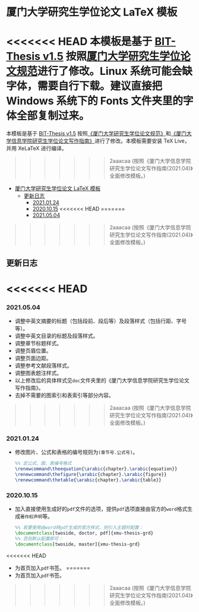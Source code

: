 # 厦门大学研究生学位论文 LaTeX 模板

<<<<<<< HEAD
本模板是基于 [BIT-Thesis v1.5](https://github.com/BIT-thesis/LaTeX-template) 按照[厦门大学研究生学位论文规范](https://gs.xmu.edu.cn/info/1179/1190.htm)进行了修改。Linux 系统可能会缺字体，需要自行下载。建议直接把 Windows 系统下的 Fonts 文件夹里的字体全部复制过来。
=======
本模板是基于 [BIT-Thesis v1.5](https://github.com/BIT-thesis/LaTeX-template) 按照[《厦门大学研究生学位论文规范》](https://gs.xmu.edu.cn/info/1179/1190.htm)和[《厦门大学信息学院研究生学位论文写作指南》](https://informatics.xmu.edu.cn/info/1047/4651.htm)进行了修改。本模板需要安装 TeX Live，并用 XeLaTeX 进行编译。
>>>>>>> 2aaacaa (按照《厦门大学信息学院研究生学位论文写作指南(2021.04)》全面修改模板。)

<!-- @import "[TOC]" {cmd="toc" depthFrom=1 depthTo=6 orderedList=false} -->

<!-- code_chunk_output -->

- [厦门大学研究生学位论文 LaTeX 模板](#厦门大学研究生学位论文-latex-模板)
  - [更新日志](#更新日志)
    - [2021.01.24](#20210124)
    - [2020.10.15](#20201015)
<<<<<<< HEAD
=======
    - [2021.05.04](#20210504)
>>>>>>> 2aaacaa (按照《厦门大学信息学院研究生学位论文写作指南(2021.04)》全面修改模板。)

<!-- /code_chunk_output -->

## 更新日志

<<<<<<< HEAD
=======
### 2021.05.04

- 调整中英文摘要的标题（包括段前、段后等）及段落样式（包括行距、字号等）。
- 调整中英文目录的标题及段落样式。
- 调整章节标题样式。
- 调整页眉位置。
- 调整页面边距。
- 调整参考文献段落样式。
- 调整图表题注样式。
- 以上修改后的具体样式见`doc`文件夹里的《厦门大学信息学院研究生学位论文写作指南》。
- 去掉不需要的图索引和表索引等部分内容。

>>>>>>> 2aaacaa (按照《厦门大学信息学院研究生学位论文写作指南(2021.04)》全面修改模板。)
### 2021.01.24

- 修改图片、公式和表格的编号规则为`(章节号.公式号)`。

  ```latex
  %% 定公式、图、表编号格式
  \renewcommand\theequation{\arabic{chapter}.\arabic{equation}}
  \renewcommand\thefigure{\arabic{chapter}.\arabic{figure}}
  \renewcommand\thetable{\arabic{chapter}.\arabic{table}}
  ```

### 2020.10.15

- 加入直接使用生成好的`pdf`文件的选项，提供`pdf`选项直接由官方的`word`格式生成`著作权声明`等。

  ```latex
  %% 若要使用由word转pdf生成的官方样式，则引入主题时配置：
  \documentclass[twoside, doctor, pdf]{xmu-thesis-grd}
  %% 否则默认配置即可：
  \documentclass[twoside, master]{xmu-thesis-grd}
  ```

<<<<<<< HEAD
- 为首页加入`pdf`书签。
=======
- 为首页加入`pdf`书签。
>>>>>>> 2aaacaa (按照《厦门大学信息学院研究生学位论文写作指南(2021.04)》全面修改模板。)
